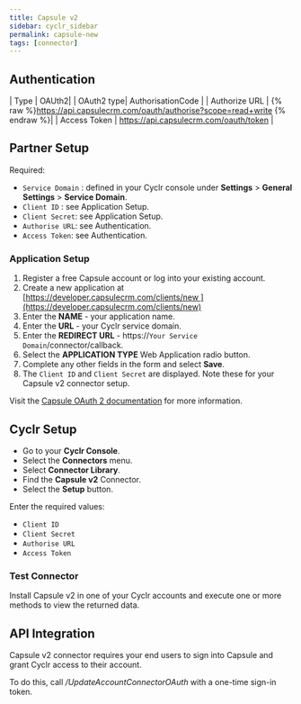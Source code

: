 ```yaml
---
title: Capsule v2
sidebar: cyclr_sidebar
permalink: capsule-new
tags: [connector]
---
```


## Authentication

| Type      | OAUth2|
| OAuth2 type| AuthorisationCode |
| Authorize URL | {% raw %}https://api.capsulecrm.com/oauth/authorise?scope=read+write {% endraw %}|
| Access Token | https://api.capsulecrm.com/oauth/token |

## Partner Setup

Required:
* `Service Domain` : defined in your Cyclr console under **Settings** > **General Settings** > **Service Domain**.
* `Client ID` : see Application Setup.
* `Client Secret`: see Application Setup.
* `Authorise URL`: see Authentication.
* `Access Token`: see Authentication.

### Application Setup

1. Register a free Capsule account or log into your existing account.
2. Create a new application at [https://developer.capsulecrm.com/clients/new ](https://developer.capsulecrm.com/clients/new)
3. Enter the **NAME** - your application name.
4. Enter the **URL** - your Cyclr service domain.
5. Enter the **REDIRECT URL** - https://``Your Service Domain``/connector/callback.
6. Select the **APPLICATION TYPE** Web Application radio button.
7. Complete any other fields in the form and select **Save**.
8. The  `Client ID` and `Client Secret` are displayed. Note these for your Capsule v2 connector setup.

Visit the <a href="https://developer.capsulecrm.com/v2/overview/authentication#oauth-2">Capsule OAuth 2 documentation</a> for more information.

## Cyclr Setup
*   Go to your **Cyclr Console**.
*   Select the **Connectors** menu.
*   Select **Connector Library**.
*   Find the **Capsule v2** Connector.
*   Select the **Setup** button.

Enter the required values:

* `Client ID`
* `Client Secret`
* `Authorise URL`
* `Access Token`

### Test Connector

Install Capsule v2 in one of your Cyclr accounts and execute one or more methods to view the returned data.


## API Integration

Capsule v2 connector requires your end users to sign into Capsule and grant Cyclr access to their account.

To do this, call _/UpdateAccountConnectorOAuth_ with a one-time sign-in token.